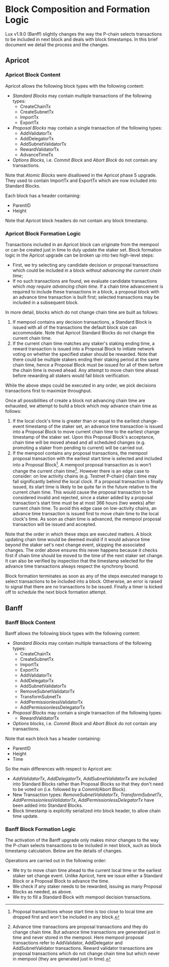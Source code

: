 # Block Composition and Formation Logic

Lux v1.9.0 (Banff) slightly changes the way the P-chain selects transactions to be included in next block and deals with block timestamps. In this brief document we detail the process and the changes.

## Apricot

### Apricot Block Content

Apricot allows the following block types with the following content:

- _Standard Blocks_ may contain multiple transactions of the following types:
  - CreateChainTx
  - CreateSubnetTx
  - ImportTx
  - ExportTx
- _Proposal Blocks_ may contain a single transaction of the following types:
  - AddValidatorTx
  - AddDelegatorTx
  - AddSubnetValidatorTx
  - RewardValidatorTx
  - AdvanceTimeTx
- _Options Blocks_, i.e. _Commit Block_ and _Abort Block_ do not contain any transactions.

Note that _Atomic Blocks_ were disallowed in the Apricot phase 5 upgrade. They used to contain ImportTx and ExportTx which are now included into Standard Blocks.

Each block has a header containing:

- ParentID
- Height

Note that Apricot block headers do not contain any block timestamp.

### Apricot Block Formation Logic

Transactions included in an Apricot block can originate from the mempool or can be created just in time to duly update the staker set. Block formation logic in the Apricot upgrade can be broken up into two high-level steps:

- First, we try selecting any candidate decision or proposal transactions which could be included in a block _without advancing the current chain time_;
- If no such transactions are found, we evaluate candidate transactions which _may require advancing chain time_. If a chain time advancement is required to include these transactions in a block, a proposal block with an advance time transaction is built first; selected transactions may be included in a subsequent block.

In more detail, blocks which do not change chain time are built as follows:

1. If mempool contains any decision transactions, a Standard Block is issued with all of the transactions the default block size can accommodate. Note that Apricot Standard Blocks do not change the current chain time.
2. If the current chain time matches any staker's staking ending time, a reward transaction is issued into a Proposal Block to initiate network voting on whether the specified staker should be rewarded. Note that there could be multiple stakers ending their staking period at the same chain time, hence a Proposal Block must be issued for all of them before the chain time is moved ahead. Any attempt to move chain time ahead before rewarding all stakers would fail block verification.

While the above steps could be executed in any order, we pick decisions transactions first to maximize throughput.

Once all possibilities of create a block not advancing chain time are exhausted, we attempt to build a block which _may_ advance chain time as follows:

1. If the local clock's time is greater than or equal to the earliest change-event timestamp of the staker set, an advance time transaction is issued into a Proposal Block to move current chain time to the earliest change timestamp of the staker set. Upon this Proposal Block's acceptance, chain time will be moved ahead and all scheduled changes (e.g. promoting a staker from pending to current) will be carried out.
2. If the mempool contains any proposal transactions, the mempool proposal transaction with the earliest start time is selected and included into a Proposal Block[^1]. A mempool proposal transaction as is won't change the current chain time[^2]. However there is an edge case to consider: on low activity chains (e.g. Testnet P-chain) chain time may fall significantly behind the local clock. If a proposal transaction is finally issued, its start time is likely to be quite far in the future relative to the current chain time. This would cause the proposal transaction to be considered invalid and rejected, since a staker added by a proposal transaction's start time must be at most 366 hours (two weeks) after current chain time. To avoid this edge case on low-activity chains, an advance time transaction is issued first to move chain time to the local clock's time. As soon as chain time is advanced, the mempool proposal transaction will be issued and accepted.

Note that the order in which these steps are executed matters. A block updating chain time would be deemed invalid if it would advance time beyond the staker set's next change event, skipping the associated changes. The order above ensures this never happens because it checks first if chain time should be moved to the time of the next staker set change. It can also be verified by inspection that the timestamp selected for the advance time transactions always respect the synchrony bound.

Block formation terminates as soon as any of the steps executed manage to select transactions to be included into a block. Otherwise, an error is raised to signal that there are no transactions to be issued. Finally a timer is kicked off to schedule the next block formation attempt.

## Banff

### Banff Block Content

Banff allows the following block types with the following content:

- _Standard Blocks_ may contain multiple transactions of the following types:
  - CreateChainTx
  - CreateSubnetTx
  - ImportTx
  - ExportTx
  - AddValidatorTx
  - AddDelegatorTx
  - AddSubnetValidatorTx
  - RemoveSubnetValidatorTx
  - TransformSubnetTx
  - AddPermissionlessValidatorTx
  - AddPermissionlessDelegatorTx
- _Proposal Blocks_ may contain a single transaction of the following types:
  - RewardValidatorTx
- _Options blocks_, i.e. _Commit Block_ and _Abort Block_ do not contain any transactions.

Note that each block has a header containing:

- ParentID
- Height
- Time

So the main differences with respect to Apricot are:

- _AddValidatorTx_, _AddDelegatorTx_, _AddSubnetValidatorTx_ are included into Standard Blocks rather than Proposal Blocks so that they don't need to be voted on (i.e. followed by a Commit/Abort Block).
- New Transaction types: _RemoveSubnetValidatorTx_, _TransformSubnetTx_, _AddPermissionlessValidatorTx_, _AddPermissionlessDelegatorTx_ have been added into Standard Blocks.
- Block timestamp is explicitly serialized into block header, to allow chain time update.

### Banff Block Formation Logic

The activation of the Banff upgrade only makes minor changes to the way the P-chain selects transactions to be included in next block, such as block timestamp calculation. Below are the details of changes.

Operations are carried out in the following order:

- We try to move chain time ahead to the current local time or the earliest staker set change event. Unlike Apricot, here we issue either a Standard Block or a Proposal Block to advance the time.
- We check if any staker needs to be rewarded, issuing as many Proposal Blocks as needed, as above.
- We try to fill a Standard Block with mempool decision transactions.

[^1]: Proposal transactions whose start time is too close to local time are dropped first and won't be included in any block.
[^2]: Advance time transactions are proposal transactions and they do change chain time. But advance time transactions are generated just in time and never stored in the mempool. Here mempool proposal transactions refer to AddValidator, AddDelegator and AddSubnetValidator transactions. Reward validator transactions are proposal transactions which do not change chain time but which never in mempool (they are generated just in time).
